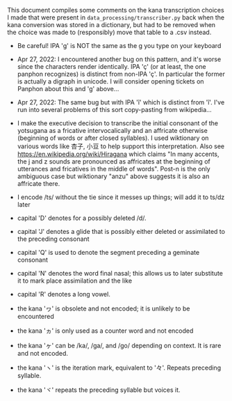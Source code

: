 This document compiles some comments on the kana transcription choices I made that were present in `data_processing/transcriber.py` back when the kana conversion was stored in a dictionary, but had to be removed when the choice was made to (responsibly) move that table to a .csv instead.

- Be careful! IPA 'ɡ' is NOT the same as the g you type on your keyboard

- Apr 27, 2022: I encountered another bug on this pattern, and it's worse since the characters render identically. IPA 'ç' (or at least, the one panphon recognizes) is distinct from non-IPA 'ç'. In particular the former is actually a digraph in unicode. I will consider opening tickets on Panphon about this and 'g' above...

- Apr 27, 2022: The same bug but with IPA 'ĩ' which is distinct from 'ĩ'. I've run into several problems of this sort copy-pasting from wikipedia...

- I make the executive decision to transcribe the initial consonant of the yotsugana as a fricative intervocalically and an affricate otherwise (beginning of words or after closed syllables). I used wiktionary on various words like 杏子, 小豆 to help support this interpretation. Also see https://en.wikipedia.org/wiki/Hiragana which claims "In many accents, the j and z sounds are pronounced as affricates at the beginning of utterances and fricatives in the middle of words". Post-n is the only ambiguous case but wiktionary "anzu" above suggests it is also an affricate there.

- I encode /ts/ without the tie since it messes up things; will add it to ts/dz later

- capital 'D' denotes for a possibly deleted /d/.

- capital 'J' denotes a glide that is possibly either deleted or assimilated to the preceding consonant

- capital 'Q' is used to denote the segment preceding a geminate consonant

- capital 'N' denotes the word final nasal; this allows us to later substitute it to mark place assimilation and the like

- capital 'R' denotes a long vowel.

- the kana 'ヮ' is obsolete and not encoded; it is unlikely to be encountered

- the kana 'ヵ' is only used as a counter word and not encoded

- the kana 'ヶ' can be /ka/, /ga/, and /go/ depending on context. It is rare and not encoded.

- the kana 'ヽ' is the iteration mark, equivalent to '々'. Repeats preceding syllable.

- the kana 'ヾ' repeats the preceding syllable but voices it.
